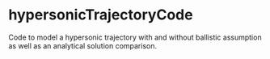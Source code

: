 # hypersonicTrajectoryCode
Code to model a hypersonic trajectory with and without ballistic assumption as well as an analytical solution comparison.
